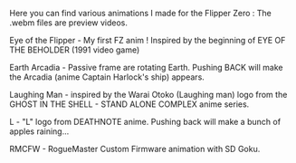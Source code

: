 Here you can find various animations I made for the Flipper Zero :
The .webm files are preview videos.


   Eye of the Flipper - My first FZ anim ! Inspired by the beginning of EYE OF THE BEHOLDER (1991 video game)
   

   Earth Arcadia - Passive frame are rotating Earth. Pushing BACK will make the Arcadia (anime Captain Harlock's ship) appears.
   

   Laughing Man - inspired by the Warai Otoko (Laughing man) logo from the GHOST IN THE SHELL - STAND ALONE COMPLEX anime series.
   

   L - "L" logo from DEATHNOTE anime. Pushing back will make a bunch of apples raining...
   

   RMCFW - RogueMaster Custom Firmware animation with SD Goku.
